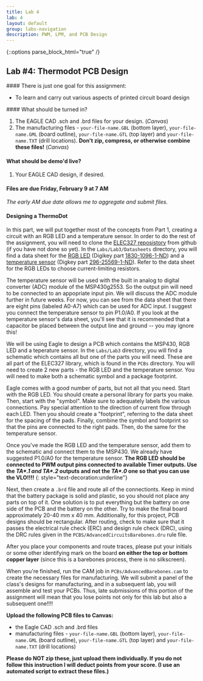 ```yaml
---
title: Lab 4
lab: 4
layout: default
group: labs-navigation
description: PWM, LPM, and PCB Design
---
```



{::options parse_block_html="true" /}


## Lab #4: Thermodot PCB Design

<div class="alert alert-info" role="alert">
#### There is just one goal for this assignment:

  - To learn and carry out various aspects of printed circuit board design
  
</div>

<div class="alert alert-danger" role="alert">
#### What should be turned in?

  1. The EAGLE CAD .sch and .brd files for your design. (_Canvas_)
  2. The manufacturing files - `your-file-name.GBL` (bottom layer), `your-file-name.GML` (board
  outline), `your-file-name.GTL` (top layer) and `your-file-name.TXT` (drill locations).
  **Don't zip, compress, or otherwise combine these files!** (_Canvas_)

#### What should be demo'd live?
  1. Your EAGLE CAD design, if desired.

#### Files are due Friday, February 9 at 7 AM 

_The early AM due date allows me to aggregate and submit files._

</div>

#### Designing a ThermoDot

In this part, we will put together most of the concepts from Part 1, creating a circuit with an
RGB LED and a temperature sensor. In order to do the rest of the assignment, you will need to
clone the [ELEC327 reposistory](https://github.com/ckemere/ELEC327) from github (if you have
not done so yet). In the `Labs/Lab3/Datasheets` directory, you will find a data sheet for the
[RGB LED](IN-S128TATRGB_V1.0.pdf) (Digikey part
[1830-1096-1-ND](https://www.digikey.com/products/en?keywords=1830-1096-1-ND)) and a
[temperature sensor](tmp20.pdf) (Digkey part
[296-25569-1-ND](https://www.digikey.com/products/en?keywords=296-25569-1-ND)). Refer to the
data sheet for the RGB LEDs to choose current-limiting resistors.

The temperature sensor will be used with the built in analog to digital converter (ADC) module
of the MSP430g2553. So the output pin will need to be connected to an appopriate input pin. We
will discuss the ADC module further in future weeks. For now, you can see from the data sheet
that there are eight pins (labeled A0-A7) which can be used for ADC input. I suggest you
connect the temperature sensor to pin P1.0/A0. If you look at the temperature sensor's data
sheet, you'll see that it is recommended that a capacitor be placed between the output line and
ground -- you may ignore this!

We will be using Eagle to design a PCB which contains the MSP430, RGB LED and a teperature
sensor. In the `Labs/Lab3` directory, you will find a schematic which contains all but one
of the parts you will need. These are all part of the ELEC327 library, which is found in the
`PCBs` directory. You will need to create 2 new parts - the RGB LED and the temperature sensor.
You will need to make both a schematic symbol and a package footprint.

Eagle comes with a good number of parts, but not all that you need. Start with the RGB LED. You
should create a personal library for parts you make. Then, start with the "symbol". Make sure
to adequately labels the various connections. Pay special attention to the direction of current
flow through each LED. Then you should create a "footprint", referring to the data sheet for
the spacing of the pads. Finally, combine the symbol and footprint so that the pins are
connected to the right pads. Then, do the same for the temperature sensor. 

Once you've made the RGB LED and the temperature sensor, add them to the schematic and connect
them to the MSP430. We already have suggested P1.0/A0 for the temperature sensor. **The RGB LED
should be connected to PWM output pins connected to available Timer outputs. Use the *TA\*.1
and TA\*.2* outputs and not the *TA\*.0* one so that you can use the VLO!!!!** {: style="text-decoration:underline"} 

Next, then create a `.brd` file and route all of the connectionts. Keep in mind that the
battery package is solid and plastic, so you should not place any parts on top of it. One
solution is to put everything but the battery on one side of the PCB and the battery on the
other. Try to make the final board approximately 20-40 mm x 40 mm. Additionally, for this project,
PCB designs should be rectangular. After routing, check to make sure that it passes the
electrical rule check (ERC) and design rule check (DRC), using the DRC rules given in the
`PCBS/AdvancedCircuitsBarebones.dru` rule file. 

After you place your components and route traces, please put your initials or some other
identifying mark on the board **on either the top or bottom copper layer** (since this is a
barebones process, there is no silkscreen).

When you're finished, run the CAM job in `PCBs/AdvancedBarebones.cam` to create the necessary
files for manufacturing. We will submit a panel of the class's designs for manufacturing, and
in a subsequent lab, you will assemble and test your PCBs. Thus, late submissions of this
portion of the assignment will mean that you lose points not only for this lab but also a
subsequent one!!!!

**Upload the following PCB files to Canvas:**

  + the Eagle CAD .sch and .brd files
  + manufacturing files - `your-file-name.GBL` (bottom layer), `your-file-name.GML` (board
  outline), `your-file-name.GTL` (top layer) and `your-file-name.TXT` (drill locations)

**Please do NOT zip these, just upload them individually. If you do not follow this instruction
I will deduct points from your score. (I use an automated script to extract these files.)**


